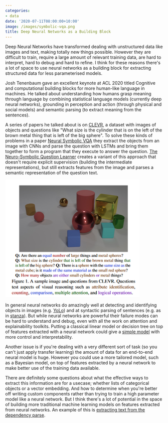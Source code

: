 ```yaml
---
categories:
- data
date: '2020-07-11T08:00:00+10:00'
image: /images/symbolic-vqa.png
title: Deep Neural Networks as a Building Block
---
```


Deep Neural Networks have transformed dealing with unstructured data like images and text, making totally new things possible.
However they are difficult to train, require a large amount of relevant training data, are hard to interpret, hard to debug and hard to refine.
I think for these reasons there's a lot of space to use neural networks as a building block for extracting structured data for less parameterised models.

Josh Tenenbaum gave an excellent keynote at ACL 2020 titled Cognitive and computational building blocks for more human-like language in machines.
He talked about understanding how humans grasp meaning through language by combining statistical language models (currently deep neural networks), grounding in perception and action (through physical and social models) and semantic parsing (to extract meaning from the sentences).

A series of papers he talked about is on [CLEVR](https://arxiv.org/pdf/1612.06890v1.pdf), a dataset with images of objects and questions like "What size is the cylinder that is on the left of the brown metal thing that is left of the big sphere".
To solve these kinds of problems in a paper [Neural Symbolic VQA](https://arxiv.org/pdf/1810.02338.pdf) they extract the objects from an image with CNNs and parse the question with LSTMs and bring them together to form a program that they execute to answer the question.
[The Neuro-Symbolic Question Learner](https://arxiv.org/pdf/1904.12584.pdf) creates a variant of this approach that doesn't require explicit supervision (building the intermediate representations), but still extracts features from the image and parses a semantic representation of the question text.

![Image from CLEVR paper](/images/clevr.png)

In general neural networks do amazingly well at detecting and identifying objects in images (e.g. [YoLo](https://pjreddie.com/darknet/yolo/)) and at syntactic parsing of sentences (e.g. as in [stanza](/stanza)).
But while neural networks are powerful their failure modes can be hard to understand and debug, even with all the work on attention and explainability toolkits.
Putting a classical linear model or decision tree on top of features extracted with a neural network could give a [simple model](/simple-models) with more control and interpretability.

Another issue is if you're dealing with a very different sort of task (so you can't just apply transfer learning) the amount of data for an end-to-end neural model is huge.
However you could use a more tailored model, such as a Bayesian model, on top of features extracted by a neural network to make better use of the training data available.

There are definitely some questions about what the effective ways to extract this information are for a usecase; whether lists of categorical objects or a vector embedding.
And how to determine when you're better off writing custom components rather than trying to train a high parameter model like a neural network.
But I think there's a lot of potential in the space of building more traditional machine learning models on features extracted from neural networks.
An example of this is [extracting text from the dependency parse](/extract-skills-1-noun-phrase).